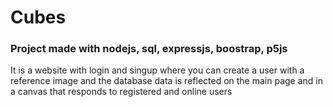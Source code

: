 # Cubes

### Project made with nodejs, sql, expressjs, boostrap, p5js

It is a website with login and singup
where you can create a user with a reference image and the database data is reflected on the main page and in a canvas that responds to registered and online users
